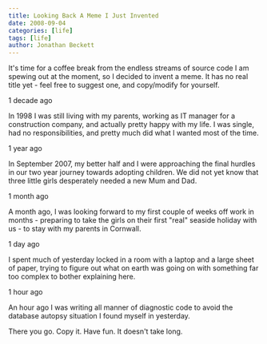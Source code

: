 ```yaml
---
title: Looking Back A Meme I Just Invented
date: 2008-09-04
categories: [life]
tags: [life]
author: Jonathan Beckett
---
```


It's time for a coffee break from the endless streams of source code I am spewing out at the moment, so I decided to invent a meme. It has no real title yet - feel free to suggest one, and copy/modify for yourself.

1 decade ago

In 1998 I was still living with my parents, working as IT manager for a construction company, and actually pretty happy with my life. I was single, had no responsibilities, and pretty much did what I wanted most of the time.

1 year ago

In September 2007, my better half and I were approaching the final hurdles in our two year journey towards adopting children. We did not yet know that three little girls desperately needed a new Mum and Dad.

1 month ago

A month ago, I was looking forward to my first couple of weeks off work in months - preparing to take the girls on their first "real" seaside holiday with us - to stay with my parents in Cornwall.

1 day ago

I spent much of yesterday locked in a room with a laptop and a large sheet of paper, trying to figure out what on earth was going on with something far too complex to bother explaining here.

1 hour ago

An hour ago I was writing all manner of diagnostic code to avoid the database autopsy situation I found myself in yesterday.

There you go. Copy it. Have fun. It doesn't take long.